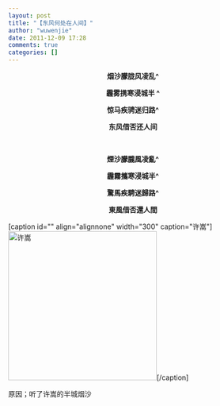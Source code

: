 ```yaml
---
layout: post
title: "【东风何处在人间】"
author: "wuwenjie"
date: 2011-12-09 17:28
comments: true
categories: []
---
```

<p style="text-align: center;"><strong>烟沙朦胧风凌乱^</strong></p>
<p style="text-align: center;"><strong>霾雾携寒浸城半 ^</strong></p>
<p style="text-align: center;"><strong>惊马疾骋迷归路^</strong></p>
<p style="text-align: center;"><strong>东风借否还人间</strong></p>
<p style="text-align: center;">&nbsp;</p>
<p style="text-align: center;"><strong>煙沙朦朧風凌亂^</strong></p>
<p style="text-align: center;"><strong>霾霧攜寒浸城半^</strong></p>
<p style="text-align: center;"><strong>驚馬疾騁迷歸路^</strong></p>
<p style="text-align: center;"><strong>東風借否還人間</strong></p>


[caption id="" align="alignnone" width="300" caption="许嵩"]<a href="http://baike.baidu.com/view/3470774.htm"><img title="许嵩" src="http://img.1ting.com/images/special/152/s300_53df695ae8a99d92f2b999b92b66dcd3.jpg" alt="许嵩" width="300" height="300" /></a>[/caption]

原因；听了许嵩的半城烟沙